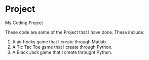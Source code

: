 # Project
My Coding Project

These code are some of the Project that I have done. These include:
1. A air hocky  game that I create through Matlab.
2. A Tic Tac Toe game that I create through Python.
3. A Black Jack game that I create throught Python.
